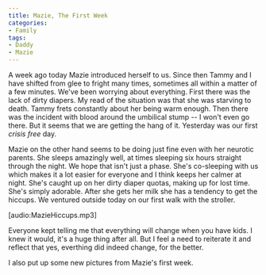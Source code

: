 ```yaml
---
title: Mazie, The First Week
categories:
- Family
tags:
- Daddy
- Mazie
---
```


A week ago today Mazie introduced herself to us. Since then Tammy and I have shifted from glee to fright many times, sometimes all within a matter of a few minutes. We've been worrying about everything. First there was the lack of dirty diapers. My read of the situation was that she was starving to death. Tammy frets constantly about her being warm enough. Then there was the incident with blood around the umbilical stump -- I won't even go there. But it seems that we are getting the hang of it. Yesterday was our first _crisis free_ day.

Mazie on the other hand seems to be doing just fine even with her neurotic parents. She sleeps amazingly well, at times sleeping six hours straight through the night. We hope that isn't just a phase. She's co-sleeping with us which makes it a lot easier for everyone and I think keeps her calmer at night. She's caught up on her dirty diaper quotas, making up for lost time. She's simply adorable. After she gets her milk she has a tendency to get the hiccups. We ventured outside today on our first walk with the stroller.

[audio:MazieHiccups.mp3]

Everyone kept telling me that everything will change when you have kids. I knew it would, it's a huge thing after all. But I feel a need to reiterate it and reflect that yes, everthing did indeed change, for the better.

I also put up some new pictures from Mazie's first week.
